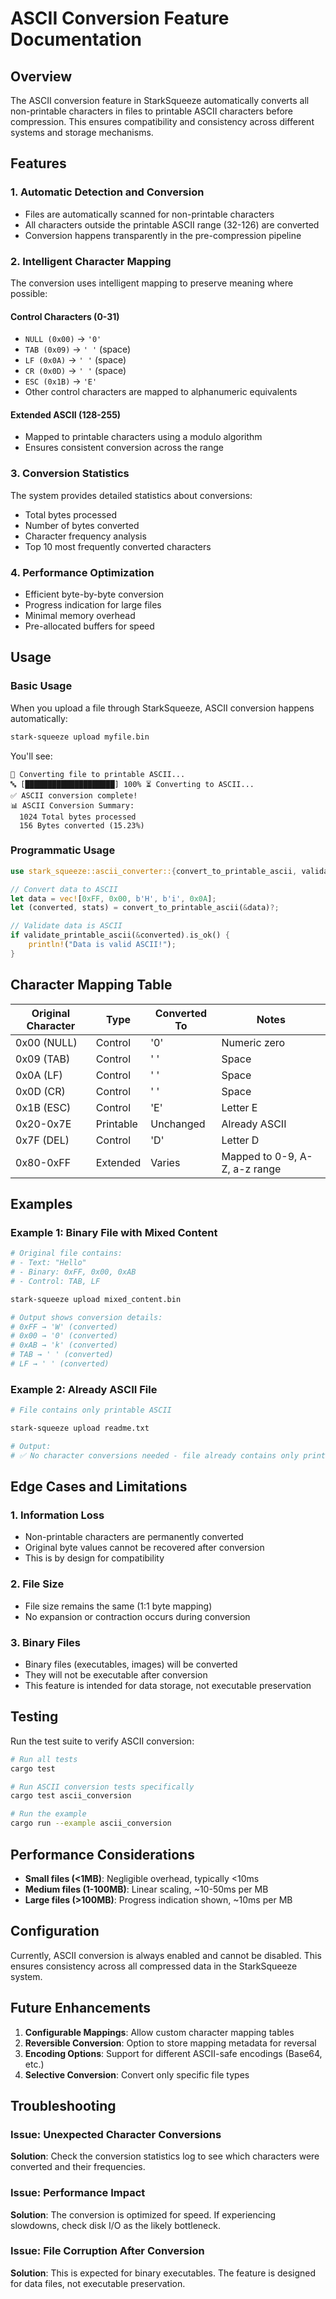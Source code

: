 # ASCII Conversion Feature Documentation

## Overview

The ASCII conversion feature in StarkSqueeze automatically converts all non-printable characters in files to printable ASCII characters before compression. This ensures compatibility and consistency across different systems and storage mechanisms.

## Features

### 1. Automatic Detection and Conversion
- Files are automatically scanned for non-printable characters
- All characters outside the printable ASCII range (32-126) are converted
- Conversion happens transparently in the pre-compression pipeline

### 2. Intelligent Character Mapping
The conversion uses intelligent mapping to preserve meaning where possible:

#### Control Characters (0-31)
- `NULL (0x00)` → `'0'`
- `TAB (0x09)` → `' '` (space)
- `LF (0x0A)` → `' '` (space)
- `CR (0x0D)` → `' '` (space)
- `ESC (0x1B)` → `'E'`
- Other control characters are mapped to alphanumeric equivalents

#### Extended ASCII (128-255)
- Mapped to printable characters using a modulo algorithm
- Ensures consistent conversion across the range

### 3. Conversion Statistics
The system provides detailed statistics about conversions:
- Total bytes processed
- Number of bytes converted
- Character frequency analysis
- Top 10 most frequently converted characters

### 4. Performance Optimization
- Efficient byte-by-byte conversion
- Progress indication for large files
- Minimal memory overhead
- Pre-allocated buffers for speed

## Usage

### Basic Usage
When you upload a file through StarkSqueeze, ASCII conversion happens automatically:

```bash
stark-squeeze upload myfile.bin
```

You'll see:
```
🔄 Converting file to printable ASCII...
🔤 [████████████████████] 100% ⏳ Converting to ASCII...
✅ ASCII conversion complete!
📊 ASCII Conversion Summary:
  1024 Total bytes processed
  156 Bytes converted (15.23%)
```

### Programmatic Usage
```rust
use stark_squeeze::ascii_converter::{convert_to_printable_ascii, validate_printable_ascii};

// Convert data to ASCII
let data = vec![0xFF, 0x00, b'H', b'i', 0x0A];
let (converted, stats) = convert_to_printable_ascii(&data)?;

// Validate data is ASCII
if validate_printable_ascii(&converted).is_ok() {
    println!("Data is valid ASCII!");
}
```

## Character Mapping Table

| Original Character | Type | Converted To | Notes |
|-------------------|------|--------------|-------|
| 0x00 (NULL) | Control | '0' | Numeric zero |
| 0x09 (TAB) | Control | ' ' | Space |
| 0x0A (LF) | Control | ' ' | Space |
| 0x0D (CR) | Control | ' ' | Space |
| 0x1B (ESC) | Control | 'E' | Letter E |
| 0x20-0x7E | Printable | Unchanged | Already ASCII |
| 0x7F (DEL) | Control | 'D' | Letter D |
| 0x80-0xFF | Extended | Varies | Mapped to 0-9, A-Z, a-z range |

## Examples

### Example 1: Binary File with Mixed Content
```bash
# Original file contains:
# - Text: "Hello"
# - Binary: 0xFF, 0x00, 0xAB
# - Control: TAB, LF

stark-squeeze upload mixed_content.bin

# Output shows conversion details:
# 0xFF → 'W' (converted)
# 0x00 → '0' (converted)
# 0xAB → 'k' (converted)
# TAB → ' ' (converted)
# LF → ' ' (converted)
```

### Example 2: Already ASCII File
```bash
# File contains only printable ASCII

stark-squeeze upload readme.txt

# Output:
# ✅ No character conversions needed - file already contains only printable ASCII!
```

## Edge Cases and Limitations

### 1. Information Loss
- Non-printable characters are permanently converted
- Original byte values cannot be recovered after conversion
- This is by design for compatibility

### 2. File Size
- File size remains the same (1:1 byte mapping)
- No expansion or contraction occurs during conversion

### 3. Binary Files
- Binary files (executables, images) will be converted
- They will not be executable after conversion
- This feature is intended for data storage, not executable preservation

## Testing

Run the test suite to verify ASCII conversion:

```bash
# Run all tests
cargo test

# Run ASCII conversion tests specifically
cargo test ascii_conversion

# Run the example
cargo run --example ascii_conversion
```

## Performance Considerations

- **Small files (<1MB)**: Negligible overhead, typically <10ms
- **Medium files (1-100MB)**: Linear scaling, ~10-50ms per MB
- **Large files (>100MB)**: Progress indication shown, ~10ms per MB

## Configuration

Currently, ASCII conversion is always enabled and cannot be disabled. This ensures consistency across all compressed data in the StarkSqueeze system.

## Future Enhancements

1. **Configurable Mappings**: Allow custom character mapping tables
2. **Reversible Conversion**: Option to store mapping metadata for reversal
3. **Encoding Options**: Support for different ASCII-safe encodings (Base64, etc.)
4. **Selective Conversion**: Convert only specific file types

## Troubleshooting

### Issue: Unexpected Character Conversions
**Solution**: Check the conversion statistics log to see which characters were converted and their frequencies.

### Issue: Performance Impact
**Solution**: The conversion is optimized for speed. If experiencing slowdowns, check disk I/O as the likely bottleneck.

### Issue: File Corruption After Conversion
**Solution**: This is expected for binary executables. The feature is designed for data files, not executable preservation.

